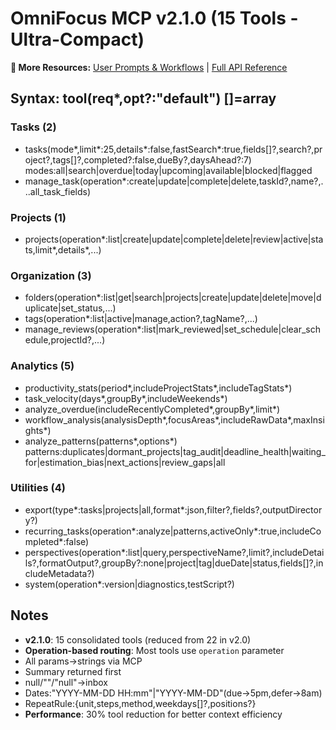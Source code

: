 # OmniFocus MCP v2.1.0 (15 Tools - Ultra-Compact)

**📖 More Resources:** [User Prompts & Workflows](../prompts/README.md) | [Full API Reference](./API-REFERENCE-LLM.md)

## Syntax: tool(req*,opt?:"default") []=array

### Tasks (2)
- tasks(mode*,limit*:25,details*:false,fastSearch*:true,fields[]?,search?,project?,tags[]?,completed?:false,dueBy?,daysAhead?:7) modes:all|search|overdue|today|upcoming|available|blocked|flagged
- manage_task(operation*:create|update|complete|delete,taskId?,name?,...all_task_fields)

### Projects (1)
- projects(operation*:list|create|update|complete|delete|review|active|stats,limit*,details*,...)

### Organization (3)
- folders(operation*:list|get|search|projects|create|update|delete|move|duplicate|set_status,...)
- tags(operation*:list|active|manage,action?,tagName?,...)
- manage_reviews(operation*:list|mark_reviewed|set_schedule|clear_schedule,projectId?,...)

### Analytics (5)
- productivity_stats(period*,includeProjectStats*,includeTagStats*)
- task_velocity(days*,groupBy*,includeWeekends*)
- analyze_overdue(includeRecentlyCompleted*,groupBy*,limit*)
- workflow_analysis(analysisDepth*,focusAreas*,includeRawData*,maxInsights*)
- analyze_patterns(patterns*,options*) patterns:duplicates|dormant_projects|tag_audit|deadline_health|waiting_for|estimation_bias|next_actions|review_gaps|all

### Utilities (4)
- export(type*:tasks|projects|all,format*:json,filter?,fields?,outputDirectory?)
- recurring_tasks(operation*:analyze|patterns,activeOnly*:true,includeCompleted*:false)
- perspectives(operation*:list|query,perspectiveName?,limit?,includeDetails?,formatOutput?,groupBy?:none|project|tag|dueDate|status,fields[]?,includeMetadata?)
- system(operation*:version|diagnostics,testScript?)

## Notes
- **v2.1.0**: 15 consolidated tools (reduced from 22 in v2.0)
- **Operation-based routing**: Most tools use `operation` parameter
- All params→strings via MCP
- Summary returned first  
- null/""/​"null"→inbox
- Dates:"YYYY-MM-DD HH:mm"|"YYYY-MM-DD"(due→5pm,defer→8am)
- RepeatRule:{unit,steps,method,weekdays[]?,positions?}
- **Performance**: 30% tool reduction for better context efficiency